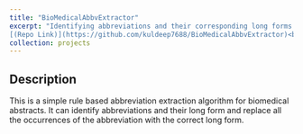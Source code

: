 ```yaml
---
title: "BioMedicalAbbvExtractor"
excerpt: "Identifying abbreviations and their corresponding long forms from biomedical abstracts.
[(Repo Link)](https://github.com/kuldeep7688/BioMedicalAbbvExtractor)<br>"
collection: projects
---
```


## Description
This is a simple rule based abbreviation extraction algorithm for biomedical abstracts. It can identify abbreviations and their long form and replace all the occurrences of the abbreviation with the correct long form.